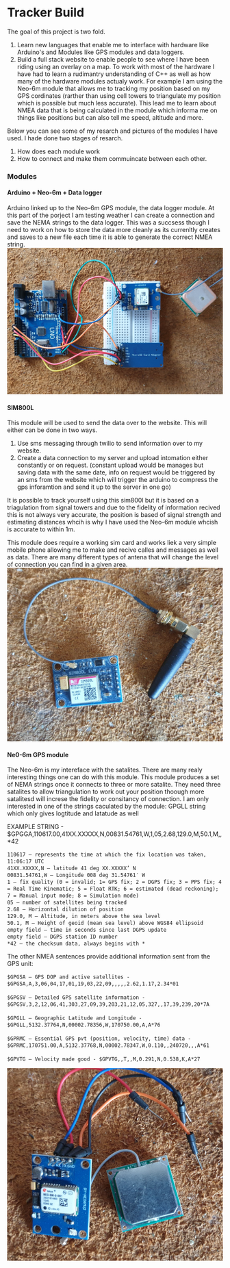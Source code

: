 # Tracker Build 
The goal of this project is two fold.
1. Learn new languages that enable me to interface with hardware like Arduino's and Modules like GPS modules and data loggers.
2. Build a full stack website to enable people to see where I have been riding using an overlay on a map. 
To work with most of the hardware I have had to learn a rudimantry understanding of C++ as well as how many of the hardware modules actualy work. 
For example I am using the Neo-6m module that allows me to tracking my position based on my GPS cordinates (rarther than using cell towers to triangulate my position which is possible but much less accurate). This lead me to learn about NMEA data that is being calculated in the module which informa me on things like positions but can also tell me speed, altitude and more. 

Below you can see some of my resarch and pictures of the modules I have used. I hade done two stages of resarch.
1. How does each module work 
2. How to connect and make them commuincate between each other. 

### Modules
#### Arduino + Neo-6m + Data logger
Arduino linked up to the Neo-6m GPS module, the data logger module. At this part of the porject I am testing weather I can create a connection and save the NEMA strings to the data logger. This was a succsess though I need to work on how to store the data more cleanly as its currenltly creates and saves to a new file each time it is able to generate the correct NMEA string. 
![arduino](src/Images/Modules/arduino_gps-data.jpg)

#### SIM800L 
This module will be used to send the data over to the website. This will either can be done in two ways.
1. Use sms messaging through twilio to send information over to my website.
2. Create a data connection to my server and upload intomation either constantly or on request. 
(constant upload would be manages but saving data with the same date, info on request would be triggered by an sms from the website which will trigger the arduino to compress the gps inforamtion and send it up to the server in one go)

It is possible to track yourself using this sim800l but it is based on a triagulation from signal towers and due to the fidelity of information recived this is not always very accurate, the position is based of signal strength and estimating distances whcih is why I have used the Neo-6m module whcish is accurate to within 1m.

This module does require a working sim card and works liek a very simple mobile phone allowing me to make and recive calles and messages as well as data.
There are many different types of antena that will change the level of connection you can find in a given area.
![sim800l](src/Images/Modules/sim800l_module.jpg)
<!-- The project has been to build a website to allow people to follow me when I go cycling. This was to be done via a webiste were the user can click a button on a page in which a google map will be rendered with my current position and previous positions saved during ride. In addition I will be building the GPS tracker from teh hardware up in order to resarch GPS, and Celular communication. You can see pictures of the project and list of hardware bwlow. -->

#### Ne0-6m GPS module
The Neo-6m is my intereface with the satalites. There are many realy interesting things one can do with this module. 
This module produces a set of NEMA strings once it connects to three or more satalite. 
They need three satalites to allow triangulation to work out your position thoough more satalitesd will increse the fidelity or consitancy of connection.
I am only interested in one of the strings caculated by the module: GPGLL string which only gives logtitude and latatude as well

EXAMPLE STRING - $GPGGA,110617.00,41XX.XXXXX,N,00831.54761,W,1,05,2.68,129.0,M,50.1,M,,*42

    110617 – represents the time at which the fix location was taken, 11:06:17 UTC
    41XX.XXXXX,N – latitude 41 deg XX.XXXXX’ N
    00831.54761,W – Longitude 008 deg 31.54761′ W
    1 – fix quality (0 = invalid; 1= GPS fix; 2 = DGPS fix; 3 = PPS fix; 4 = Real Time Kinematic; 5 = Float RTK; 6 = estimated (dead reckoning); 7 = Manual input mode; 8 = Simulation mode)
    05 – number of satellites being tracked
    2.68 – Horizontal dilution of position
    129.0, M – Altitude, in meters above the sea level
    50.1, M – Height of geoid (mean sea level) above WGS84 ellipsoid
    empty field – time in seconds since last DGPS update
    empty field – DGPS station ID number
    *42 – the checksum data, always begins with *

The other NMEA sentences provide additional information sent from the GPS unit:

    $GPGSA – GPS DOP and active satellites - $GPGSA,A,3,06,04,17,01,19,03,22,09,,,,,2.62,1.17,2.34*01

    $GPGSV – Detailed GPS satellite information - $GPGSV,3,2,12,06,41,303,27,09,39,203,21,12,05,327,,17,39,239,20*7A

    $GPGLL – Geographic Latitude and Longitude - $GPGLL,5132.37764,N,00002.78356,W,170750.00,A,A*76

    $GPRMC – Essential GPS pvt (position, velocity, time) data - $GPRMC,170751.00,A,5132.37768,N,00002.78347,W,0.110,,240720,,,A*61

    $GPVTG – Velocity made good - $GPVTG,,T,,M,0.291,N,0.538,K,A*27

![neo-6](src/Images/Modules/neo_6m_module.jpg)

